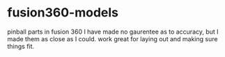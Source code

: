 # fusion360-models
pinball parts in fusion 360 I have made
no gaurentee as to accuracy, but I made them as close as I could.  work great for laying out and making sure things fit.
